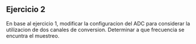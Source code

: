 ## Ejercicio 2
En base al ejercicio 1, modificar la configuracion del ADC para considerar la utilizacion de dos canales de conversion.
Determinar a que frecuencia se encuntra el muestreo.